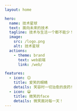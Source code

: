 ```yaml
---
layout: home

hero:
  name: 技术星球
  text: 面向未来的技术
  tagline: 技术与生活一个都不能少！
  image:
    src: /logo.png
    alt: 技术星球
  actions:
    - theme: brand
      text: web前端
      link: /web/

features:
  - icon: 😊
    title: 爱笑的眼睛
    details: 笑容时一切治愈的良药!
  - icon: 😀
    title: 微笑的face
    details: 微笑面对每一天！
---
```

